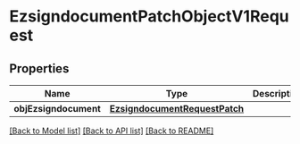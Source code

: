 # EzsigndocumentPatchObjectV1Request

## Properties
Name | Type | Description | Notes
------------ | ------------- | ------------- | -------------
**objEzsigndocument** | [**EzsigndocumentRequestPatch**](EzsigndocumentRequestPatch.md) |  | 

[[Back to Model list]](../README.md#documentation-for-models) [[Back to API list]](../README.md#documentation-for-api-endpoints) [[Back to README]](../README.md)


